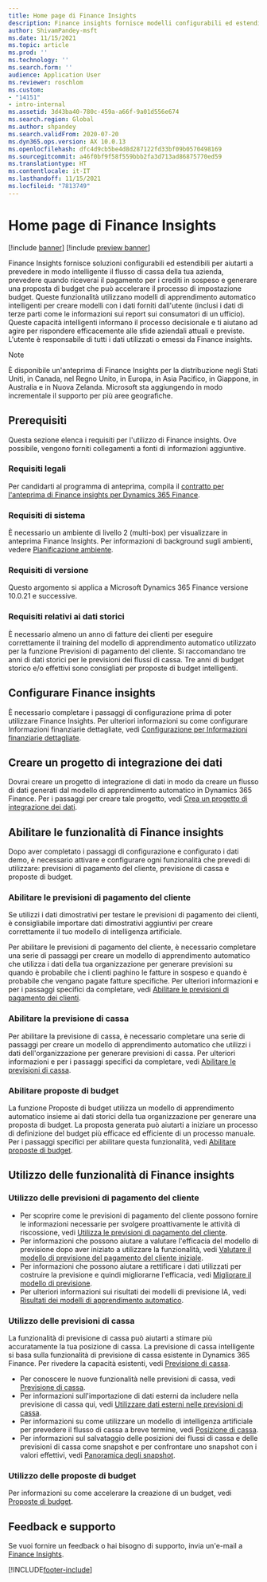 ```yaml
---
title: Home page di Finance Insights
description: Finance insights fornisce modelli configurabili ed estendibili per aiutarti a prevedere in modo accurato e intelligente il flusso di cassa della tua azienda, prevedere quando riceverai il pagamento per i crediti in sospeso e generare una proposta di budget che può accelerare il processo di impostazione budget. Tutte queste funzionalità si basano su modelli di apprendimento automatico intelligenti.
author: ShivamPandey-msft
ms.date: 11/15/2021
ms.topic: article
ms.prod: ''
ms.technology: ''
ms.search.form: ''
audience: Application User
ms.reviewer: roschlom
ms.custom:
- "14151"
- intro-internal
ms.assetid: 3d43ba40-780c-459a-a66f-9a01d556e674
ms.search.region: Global
ms.author: shpandey
ms.search.validFrom: 2020-07-20
ms.dyn365.ops.version: AX 10.0.13
ms.openlocfilehash: dfc4d9cb5be4d8d287122fd33bf09b0570498169
ms.sourcegitcommit: a46f0bf9f58f559bbb2fa3d713ad86875770ed59
ms.translationtype: HT
ms.contentlocale: it-IT
ms.lasthandoff: 11/15/2021
ms.locfileid: "7813749"
---
```

# <a name="finance-insights-home-page"></a>Home page di Finance Insights

[!include [banner](../includes/banner.md)]
[!include [preview banner](../includes/preview-banner.md)]

Finance Insights fornisce soluzioni configurabili ed estendibili per aiutarti a prevedere in modo intelligente il flusso di cassa della tua azienda, prevedere quando riceverai il pagamento per i crediti in sospeso e generare una proposta di budget che può accelerare il processo di impostazione budget. Queste funzionalità utilizzano modelli di apprendimento automatico intelligenti per creare modelli con i dati forniti dall'utente (inclusi i dati di terze parti come le informazioni sui report sui consumatori di un ufficio). Queste capacità intelligenti informano il processo decisionale e ti aiutano ad agire per rispondere efficacemente alle sfide aziendali attuali e previste. L'utente è responsabile di tutti i dati utilizzati o emessi da Finance insights.

> [!NOTE]
> È disponibile un'anteprima di Finance Insights per la distribuzione negli Stati Uniti, in Canada, nel Regno Unito, in Europa, in Asia Pacifico, in Giappone, in Australia e in Nuova Zelanda. Microsoft sta aggiungendo in modo incrementale il supporto per più aree geografiche.

## <a name="prerequisites"></a>Prerequisiti

Questa sezione elenca i requisiti per l'utilizzo di Finance insights. Ove possibile, vengono forniti collegamenti a fonti di informazioni aggiuntive.

### <a name="legal-requirements"></a>Requisiti legali

Per candidarti al programma di anteprima, compila il [contratto per l'anteprima di Finance insights per Dynamics 365 Finance](https://forms.office.com/FormsPro/Pages/ResponsePage.aspx?id=v4j5cvGGr0GRqy180BHbR56j8lZs0FdAvwT75_WNFyxUM1c0Uzc1RFpaU1RVTEwxVTNWUERPRThUSy4u).

### <a name="system-requirements"></a>Requisiti di sistema

È necessario un ambiente di livello 2 (multi-box) per visualizzare in anteprima Finance Insights. Per informazioni di background sugli ambienti, vedere [Pianificazione ambiente](../../fin-ops-core/fin-ops/imp-lifecycle/environment-planning.md).

### <a name="version-requirements"></a>Requisiti di versione

Questo argomento si applica a Microsoft Dynamics 365 Finance versione 10.0.21 e successive.

### <a name="historical-data-requirements"></a>Requisiti relativi ai dati storici

È necessario almeno un anno di fatture dei clienti per eseguire correttamente il training del modello di apprendimento automatico utilizzato per la funzione Previsioni di pagamento del cliente. Si raccomandano tre anni di dati storici per le previsioni dei flussi di cassa. Tre anni di budget storico e/o effettivi sono consigliati per proposte di budget intelligenti.

## <a name="configure-finance-insights"></a>Configurare Finance insights

È necessario completare i passaggi di configurazione prima di poter utilizzare Finance Insights. Per ulteriori informazioni su come configurare Informazioni finanziarie dettagliate, vedi [Configurazione per Informazioni finanziarie dettagliate](configure-for-fin-insites.md).

## <a name="create-a-data-integrator-project"></a>Creare un progetto di integrazione dei dati

Dovrai creare un progetto di integrazione di dati in modo da creare un flusso di dati generati dal modello di apprendimento automatico in Dynamics 365 Finance. Per i passaggi per creare tale progetto, vedi [Crea un progetto di integrazione dei dati](create-data-integrate-project.md).

## <a name="enable-finance-insights-capabilities"></a>Abilitare le funzionalità di Finance insights

Dopo aver completato i passaggi di configurazione e configurato i dati demo, è necessario attivare e configurare ogni funzionalità che prevedi di utilizzare: previsioni di pagamento del cliente, previsione di cassa e proposte di budget.

### <a name="enable-customer-payment-predictions"></a>Abilitare le previsioni di pagamento del cliente
Se utilizzi i dati dimostrativi per testare le previsioni di pagamento dei clienti, è consigliabile importare dati dimostrativi aggiuntivi per creare correttamente il tuo modello di intelligenza artificiale. 

Per abilitare le previsioni di pagamento del cliente, è necessario completare una serie di passaggi per creare un modello di apprendimento automatico che utilizza i dati della tua organizzazione per generare previsioni su quando è probabile che i clienti paghino le fatture in sospeso e quando è probabile che vengano pagate fatture specifiche. Per ulteriori informazioni e per i passaggi specifici da completare, vedi [Abilitare le previsioni di pagamento dei clienti](enable-cust-paymnt-prediction.md). 

### <a name="enable-cash-flow-forecasting"></a>Abilitare la previsione di cassa
Per abilitare la previsione di cassa, è necessario completare una serie di passaggi per creare un modello di apprendimento automatico che utilizzi i dati dell'organizzazione per generare previsioni di cassa. Per ulteriori informazioni e per i passaggi specifici da completare, vedi [Abilitare le previsioni di cassa](enable-cash-flow-forecasting.md).

### <a name="enable-budget-proposals"></a>Abilitare proposte di budget

La funzione Proposte di budget utilizza un modello di apprendimento automatico insieme ai dati storici della tua organizzazione per generare una proposta di budget. La proposta generata può aiutarti a iniziare un processo di definizione del budget più efficace ed efficiente di un processo manuale. Per i passaggi specifici per abilitare questa funzionalità, vedi [Abilitare proposte di budget](enable-budget-proposal.md). 

## <a name="using-finance-insights-features"></a>Utilizzo delle funzionalità di Finance insights

### <a name="using-customer-payment-predictions"></a>Utilizzo delle previsioni di pagamento del cliente

- Per scoprire come le previsioni di pagamento del cliente possono fornire le informazioni necessarie per svolgere proattivamente le attività di riscossione, vedi [Utilizza le previsioni di pagamento del cliente](use-customer-payment-predictions.md).
- Per informazioni che possono aiutare a valutare l'efficacia del modello di previsione dopo aver iniziato a utilizzare la funzionalità, vedi [Valutare il modello di previsione del pagamento del cliente iniziale](evaluate-payment-prediction.md).
- Per informazioni che possono aiutare a rettificare i dati utilizzati per costruire la previsione e quindi migliorarne l'efficacia, vedi [Migliorare il modello di previsione](improve-model.md).
- Per ulteriori informazioni sui risultati dei modelli di previsione IA, vedi [Risultati dei modelli di apprendimento automatico](confusion-matrix.md).

### <a name="using-cash-flow-forecasts"></a>Utilizzo delle previsioni di cassa

La funzionalità di previsione di cassa può aiutarti a stimare più accuratamente la tua posizione di cassa. La previsione di cassa intelligente si basa sulla funzionalità di previsione di cassa esistente in Dynamics 365 Finance. Per rivedere la capacità esistenti, vedi [Previsione di cassa](../cash-bank-management/cash-flow-forecasting.md).

- Per conoscere le nuove funzionalità nelle previsioni di cassa, vedi [Previsione di cassa](cash-flow-forecast-intro.md).
- Per informazioni sull'importazione di dati esterni da includere nella previsione di cassa qui, vedi [Utilizzare dati esterni nelle previsioni di cassa](external-data-in-cash-flow.md). 
- Per informazioni su come utilizzare un modello di intelligenza artificiale per prevedere il flusso di cassa a breve termine, vedi [Posizione di cassa](cash-position.md).
- Per informazioni sul salvataggio delle posizioni dei flussi di cassa e delle previsioni di cassa come snapshot e per confrontare uno snapshot con i valori effettivi, vedi [Panoramica degli snapshot](payment-snapshots.md).

### <a name="using-budget-proposal"></a>Utilizzo delle proposte di budget

Per informazioni su come accelerare la creazione di un budget, vedi [Proposte di budget](budget-proposals.md). 

## <a name="feedback-and-support"></a>Feedback e supporto

Se vuoi fornire un feedback o hai bisogno di supporto, invia un'e-mail a [Finance Insights](mailto:fiap@microsoft.com).

[!INCLUDE[footer-include](../../includes/footer-banner.md)]
